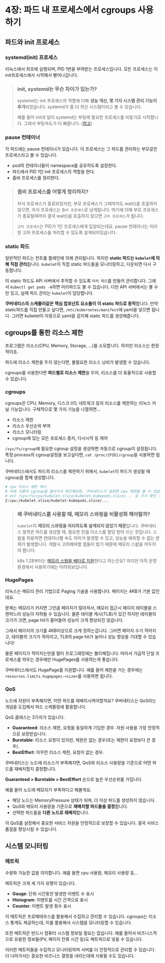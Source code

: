 # 4장: 파드 내 프로세스에서 cgroups 사용하기

## 파드와 init 프로세스

### systemd(init) 프로세스

리눅스에서 최초에 실행되며, PID 1번을 부여받는 프로세스입니다. 모든 프로세스는 이 init프로세스에서 시작해서 뻗어나갑니다.

> ### init, systemd는 무슨 차이가 있는가?
>
> systemd는 init 프로세스의 역할에 더해 **성능 개선, 몇 가지 시스템 관리 기능이 추가**되었습니다. systemd가 좀 더 최신 시스템이라고 볼 수 있습니다.
>
> 예를 들어 init과 달리 systemd는 부팅에 필요한 프로세스를 비동기로 시작합니다. 그래서 부팅속도가 더 빠릅니다.
> ([참고](https://access.redhat.com/documentation/ko-kr/red_hat_enterprise_linux/7/html/system_administrators_guide/chap-managing_services_with_systemd#sect-Managing_Services_with_systemd-Introduction))

### pause 컨테이너

각 파드에는 pause 컨테이너가 있습니다. 이 프로세스는 그 파드를 관리하는 부모같은 프로세스라고 볼 수 있습니다.

- pod의 컨테이너들이 namespace를 공유하도록 설정한다.
- 파드에서 PID 1인 init 프로세스의 역할을 한다.
- 좀비 프로세스를 정리한다.

> ### 좀비 프로세스를 어떻게 정리하지?
>
> 자식 프로세스가 종료되었지만, 부모 프로세스가 그때까지도 wait()을 호출하지 않으면, 자식 프로세스는 `좀비 프로세스`로 남게됩니다.
> 여기에 더해 부모 프로세스가 종료될때까지 결국 wait()을 호출하지 않으면 `고아 프로세스`가 됩니다.
>
> `고아 프로세스`는 PID가 1인 프로세스에게 입양되는데요. pause 컨테이너는 이러한 고아 프로세스를 처리할 수 있도록 설계되어있습니다.

### static 파드

일반적인 파드는 컨트롤 플레인에 의해 관리됩니다. 하지만 **static 파드는 `kubelet`에 의해 직접 관리**됩니다.
`kubelet`이 직접 static 파드들을 모니터링하고, 다운되면 다시 구동합니다.

이 static 파드도 API 서버에서 추적할 수 있도록 `미러 파드`를 만들어 관리합니다. 그래서 `kubectl get pods -A`하면 미러파드도 볼 수 있습니다.
다만 API 서버에서는 볼 수만 있고, 실제 파드 관리는 `kubelet`이 담당합니다.

**쿠버네티스의 스케줄러같은 핵심 컴포넌트 요소들이 이 static 파드로 동작**합니다. 만약 static파드를 직접 만들고 싶다면, `/etc/kubernetes/manifest`에 yaml을 넣으면 됩니다.
그러면 kubelet이 자동으로 yaml을 감지해 static 파드를 생성해줍니다.

## cgroups를 통한 리소스 제한

프로그램은 리소스(CPU, Memory, Storage, ...)를 소모합니다. 하지만 리소스는 한정적이죠. 

파드에 리소스 제한을 두지 않는다면, 불필요한 리소스 낭비가 발생할 수 있습니다.

cgroups를 사용한다면 **파드별로 리소스 제한**을 두어, 리소스를 더 효율적으로 사용할 수 있습니다.

### cgroups

cgroups은 CPU, Memory, 디스크 I/O, 네트워크 등의 리소스를 제한하는 리눅스 커널 기능입니다. 구체적으로 몇 가지 기능을 나열하면...

 - 리소스 제한
 - 리소스 우선순위 부여
 - 리소스 모니터링
 - cgroup에 있는 모든 프로세스 중지, 다시시작 등 제어

`/sys/fs/cgroup`에 필요한 cgroup 설정을 생성하면 자동으로 cgroup이 설정됩니다. 
특정 process의 cgroup설정을 보고싶다면, `cat /proc/{PID}/cgroup`을 사용하면 됩니다.

쿠버네티스에서도 파드의 리소스를 제한하기 위해서, `kubelet`이 파드가 생성될 때 cgroup을 함께 생성합니다.

```bash
# cpu 리소스 제한 예시
# 아래 이름의 cgroup을 들어가서 확인해보면, 쿠버네티스가 설정한 cpu 제한을 볼 수 있습니다.
# ex) /sys/fs/cpu/kubelet.slice/kubelet-kubepods.slice/... 로 가서 확인 가능
2:cpu:/kubelet.slice/kubelet-kubepods.slice/...
```

> ### 왜 쿠버네티스를 사용할 때, 메모리 스와핑을 비활성화 해야할까?
>
> `kubelet`이 **메모리 스와핑을 처리하도록 설계되지 않았기 때문**입니다.
> 쿠버네티스 철학은 파드를 생성할 때, 필요한 만큼 리소스를 할당 받아 쓰는 것입니다.
> 스왑을 허용하면 컨테이너별 속도 차이가 발생할 수 있고, 성능을 예측할 수 없는 문제가 발생합니다.
> 개발시 고려해야할 점들이 많기 때문에 메모리 스왑을 꺼두어야 합니다.
>
> k8s 1.28부터는 [메모리 스왑을 베타로 지원](https://kubernetes.io/blog/2023/08/24/swap-linux-beta/)한다고 하는군요?
> 하지만 아직 운영환경에서 사용하기에는 어려워보입니다.

### HugePages

리눅스는 메모리 관리 기법으로 Paging 기술을 사용합니다. 페이지는 4KB가 기본 값인데요. 

문제는 메모리가 커지면 그만큼 페이지가 많아져서, 메모리 접근시 페이지 테이블을 스캔하느라 성능이 저하될 수 있습니다. 
물론 테이블 캐시(TLB)가 있긴 하지만 테이블의 크기가 크면, page hit가 줄어들어 성능이 크게 향상되진 않습니다.

그래서 페이지의 크기를 4KB이상으로 크게 정하는겁니다. 그러면 페이지 수가 적어지고, 테이블의 크기가 작아지고, TLB의 page hit가 늘어나 성능 향상을 기대할 수 있습니다!

물론 페이지가 적어지는만큼 멀티 프로그래밍에는 불리해집니다. 따라서 가급적 단일 프로세스를 띄우는 경우에만 HugePages를 사용하는게 좋습니다.

쿠버네티스에서도 HugePage를 지원합니다. 예를 들어 제한을 거는 경우에는 `resources.limits.hugepages-<size>`를 사용하면 됩니다.

### QoS

노드에 자원이 부족해지면, 어떤 파드를 재배치시켜야할까요? 쿠버네티스는 QoS라는 개념을 도입해서 파드 스케줄링에 활용합니다.

QoS 클래스는 3가지가 있습니다.

 - **Guaranteed**: 리소스 제한, 요청을 동일하게 기입한 경우. 자원 사용을 가장 안정적으로 보장받습니다.
 - **Burstable**: 리소스 요청이 있지만, 제한은 없는 경우(또는 제한이 요청보다 큰 경우).
 - **BestEffort**: 아무런 리소스 제한, 요청이 없는 경우.

쿠버네티스는 노드에 리소스가 부족해지면, QoS와 리소스 사용량을 기준으로 어떤 파드를 재배치할지 결정합니다.

**Guaranteed > Burstable > BestEffort** 순으로 높은 우선순위를 가집니다.

예를 들어 노드에 메모리가 부족하다고 해볼게요.
 - 해당 노드는 MemoryPressure 상태가 되며, 더 이상 파드를 생성하지 않습니다.
 - QoS와 메모리 사용량을 기준으로 **재배치할 파드들을 결정**합니다.
 - 선택한 파드들을 **다른 노드로 재배치**합니다.

이 QoS를 설정해서 중요한 서비스 자원을 안정적으로 보장할 수 있습니다. 결국 서비스 품질을 향상시킬 수 있습니다.

## 시스템 모니터링

### 메트릭

수량화 가능한 값을 의미합니다. 예를 들면 cpu 사용량, 메모리 사용량 등...

메트릭은 크게 세 가지 유형이 있습니다.

 - **Gauge**: 단위 시간동안 발생한 이벤트 수 표시
 - **Histogram**: 이벤트를 시간 간격으로 표시
 - **Counter**: 이벤트 발생 횟수 표시

이 메트릭은 프로메테우스를 활용해서 수집하고 관리할 수 있습니다. cgroups는 리소스 통계도 제공하는데, 이를 활용해서 시스템을 모니터링할 수 있습니다.

또한 메트릭은 반드시 컴퓨터 시스템 정보일 필요는 없습니다. 예를 들어서 비즈니스적으로 유용한 정보들(PV, 페이지 잔류 시간 등)도 메트릭으로 넣을 수 있습니다.

이러한 메트릭들을 수집하고 모니터링하며 서버를 더 안정적으로 관리할 수 있습니다.
더 나아가서는 중요한 비즈니스 결정을 내리는데에 사용될 수도 있습니다.